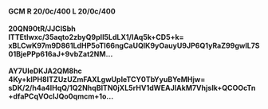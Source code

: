 #### GCM R 20/0c/400 L 20/0c/400
**20QN90tR/JJClSbh**<br/>**lTTEtlwxc/35aqto2zbyQ9pII5LdLX1/IAq5k+CD5+k=**<br/>**xBLCwK97m9D861LdHP5oTI66ngCaUQlK9yOauyU9JP6Q1yRaZ99gwlL7S01BjePPp616aJ+9vbZat2NM...**<br/><br/>
**AY7UIeDKJA2QM8hc**<br/>**4Ky+kIPH8ITZUzUZmFAXLgwUpIeTCY0TbYyuBYeMHjw=**<br/>**sDK/2/h4a4IHqQ/1Q2NhqBITN0jXL5rHV1dWEAJIAkM7VhjsIk+QCOOcTn+dfaPCqVOclJQo0qmcm+1o...**